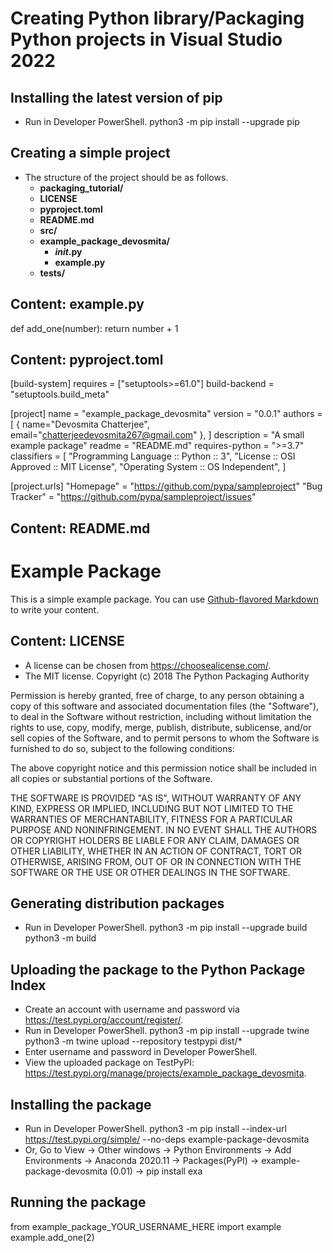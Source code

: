 # Creating Python library/Packaging Python projects in Visual Studio 2022

## Installing the latest version of pip
- Run in Developer PowerShell.
python3 -m pip install --upgrade pip

## Creating a simple project
- The structure of the project should be as follows.
  - **packaging_tutorial/**
  - **LICENSE**
  - **pyproject.toml**
  - **README.md**
  - **src/**
  - **example_package_devosmita/**
    - **_init_.py**
    - **example.py**
  - **tests/**

## Content: example.py
def add_one(number):
    return number + 1
    
## Content: pyproject.toml  
[build-system]
requires = ["setuptools>=61.0"]
build-backend = "setuptools.build_meta"

[project]
name = "example_package_devosmita"
version = "0.0.1"
authors = [
  { name="Devosmita Chatterjee", email="chatterjeedevosmita267@gmail.com" },
]
description = "A small example package"
readme = "README.md"
requires-python = ">=3.7"
classifiers = [
    "Programming Language :: Python :: 3",
    "License :: OSI Approved :: MIT License",
    "Operating System :: OS Independent",
]

[project.urls]
"Homepage" = "https://github.com/pypa/sampleproject"
"Bug Tracker" = "https://github.com/pypa/sampleproject/issues"

## Content: README.md
# Example Package

This is a simple example package. You can use
[Github-flavored Markdown](https://guides.github.com/features/mastering-markdown/)
to write your content.

## Content: LICENSE
- A license can be chosen from https://choosealicense.com/.
- The MIT license.
Copyright (c) 2018 The Python Packaging Authority

Permission is hereby granted, free of charge, to any person obtaining a copy
of this software and associated documentation files (the "Software"), to deal
in the Software without restriction, including without limitation the rights
to use, copy, modify, merge, publish, distribute, sublicense, and/or sell
copies of the Software, and to permit persons to whom the Software is
furnished to do so, subject to the following conditions:

The above copyright notice and this permission notice shall be included in all
copies or substantial portions of the Software.

THE SOFTWARE IS PROVIDED "AS IS", WITHOUT WARRANTY OF ANY KIND, EXPRESS OR
IMPLIED, INCLUDING BUT NOT LIMITED TO THE WARRANTIES OF MERCHANTABILITY,
FITNESS FOR A PARTICULAR PURPOSE AND NONINFRINGEMENT. IN NO EVENT SHALL THE
AUTHORS OR COPYRIGHT HOLDERS BE LIABLE FOR ANY CLAIM, DAMAGES OR OTHER
LIABILITY, WHETHER IN AN ACTION OF CONTRACT, TORT OR OTHERWISE, ARISING FROM,
OUT OF OR IN CONNECTION WITH THE SOFTWARE OR THE USE OR OTHER DEALINGS IN THE
SOFTWARE.

## Generating distribution packages
- Run in Developer PowerShell.
python3 -m pip install --upgrade build
python3 -m build

## Uploading the package to the Python Package Index
- Create an account with username and password via  https://test.pypi.org/account/register/.
- Run in Developer PowerShell.
python3 -m pip install --upgrade twine
python3 -m twine upload --repository testpypi dist/*
- Enter username and password in Developer PowerShell.
- View the uploaded package on TestPyPI: https://test.pypi.org/manage/projects/example_package_devosmita.

## Installing the package
- Run in Developer PowerShell.
python3 -m pip install --index-url https://test.pypi.org/simple/ --no-deps example-package-devosmita
- Or, Go to View -> Other windows -> Python Environments -> Add Environments -> Anaconda 2020.11 -> Packages(PyPI) -> example-package-devosmita (0.01) -> pip install exa

## Running the package
from example_package_YOUR_USERNAME_HERE import example
example.add_one(2)
